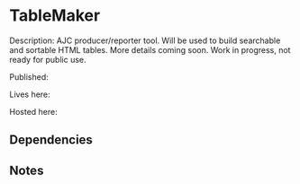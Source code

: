 # TableMaker

Description: AJC producer/reporter tool. Will be used to build searchable and sortable HTML tables. More details coming soon. Work in progress, not ready for public use.

Published:

Lives here:

Hosted here:

## Dependencies

## Notes
